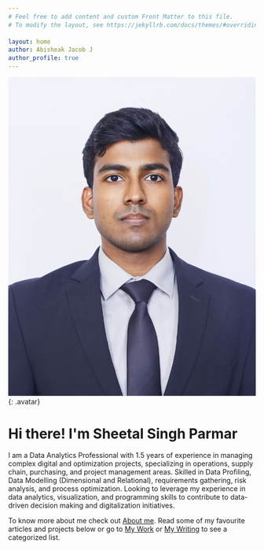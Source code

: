 ```yaml
---
# Feel free to add content and custom Front Matter to this file.
# To modify the layout, see https://jekyllrb.com/docs/themes/#overriding-theme-defaults

layout: home
author: Abisheak Jacob J
author_profile: true
---
```


![Abisheak Jacob J](/assets/images/Final%20-%20Abisheak%20Jacob%20J%20Photograph.jpg){: .avatar}


# Hi there! I'm Sheetal Singh Parmar

I am a Data Analytics Professional with 1.5 years of experience in managing complex digital and optimization projects, specializing in operations, supply chain, purchasing, and project management areas. Skilled in Data Profiling, Data Modelling (Dimensional and Relational), requirements gathering, risk analysis, and process optimization. Looking to leverage my experience in data analytics, visualization, and programming skills to contribute to data-driven decision making and digitalization initiatives. 

To know more about me check out [About me](/about). Read some of my favourite articles and projects below or go to [My Work](/mywork) or [My Writing](/mywritings) to see a categorized list.
